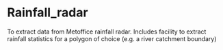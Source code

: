 # Rainfall_radar
To extract data from Metoffice rainfall radar. Includes facility to extract rainfall statistics for a polygon of choice (e.g. a river catchment boundary)
